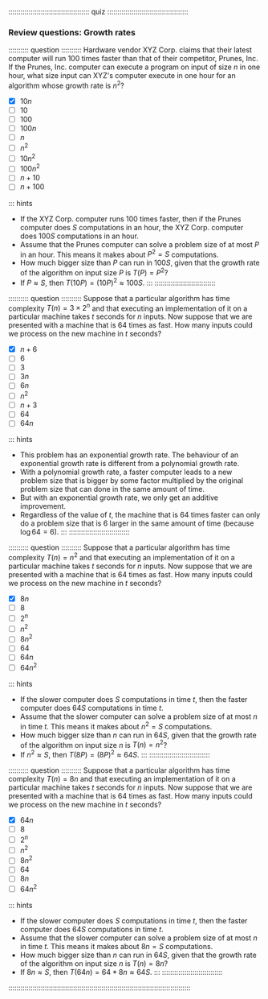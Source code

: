 
:::::::::::::::::::::::::::::::::::::::: quiz ::::::::::::::::::::::::::::::::::::::::
### Review questions: Growth rates

:::::::::: question ::::::::::
Hardware vendor XYZ Corp. claims that their
latest computer will run 100 times faster than that of their
competitor, Prunes, Inc. If the Prunes, Inc. computer can
execute a program on input of size $n$ in one hour,
what size input can XYZ's computer execute in one hour for an
algorithm whose growth rate is $n^2$?

- [x] $10n$
- [ ] $10$
- [ ] $100$
- [ ] $100n$
- [ ] $n$
- [ ] $n^2$
- [ ] $10n^2$
- [ ] $100n^2$
- [ ] $n+10$
- [ ] $n+100$

::: hints
- If the XYZ Corp. computer runs 100 times faster, then if
the Prunes computer does $S$ computations in an
hour, the XYZ Corp. computer does $100S$
computations in an hour.
- Assume that the Prunes computer can solve a problem size of
at most $P$ in an hour. This means it makes about
$P^2 = S$ computations.
- How much bigger size than $P$ can run in
$100S$, given that the growth rate of the
algorithm on input size $P$ is
$T(P) = P^2$?
- If $P \approx S$, then
$T(10P) = (10P)^2 \approx 100S$.
:::
::::::::::::::::::::::::::::::



:::::::::: question ::::::::::
Suppose that a particular algorithm has
time complexity $T(n) = 3 \times 2^n$ and that executing
an implementation of it on a particular machine
takes $t$ seconds for $n$ inputs. Now
suppose that we are presented with a machine that is 64 times as
fast. How many inputs could we process on the new machine
in $t$ seconds?

- [x] $n+6$
- [ ] $6$
- [ ] $3$
- [ ] $3n$
- [ ] $6n$
- [ ] $n^2$
- [ ] $n+3$
- [ ] $64$
- [ ] $64n$

::: hints
- This problem has an exponential growth rate. The behaviour
of an exponential growth rate is different from a polynomial growth rate.
- With a polynomial growth rate, a faster computer leads to a
new problem size that is bigger by some factor multiplied by
the original problem size that can done in the same amount of time.
- But with an exponential growth rate, we only get an additive improvement.
- Regardless of the value of $t$, the machine that
is 64 times faster can only do a problem size that is 6
larger in the same amount of time (because $\log 64 = 6$).
:::
::::::::::::::::::::::::::::::



:::::::::: question ::::::::::
Suppose that a particular algorithm has
time complexity $T(n) = n^2$ and that executing an
implementation of it on a particular machine
takes $t$ seconds for $n$ inputs. Now
suppose that we are presented with a machine that is 64 times as
fast. How many inputs could we process on the new machine
in $t$ seconds? </p>

- [x] $8n$
- [ ] $8$
- [ ] $2^n$
- [ ] $n^2$
- [ ] $8n^2$
- [ ] $64$
- [ ] $64n$
- [ ] $64n^2$

::: hints
- If the slower computer does $S$ computations in
time $t$, then the faster computer does
$64S$ computations in time $t$.
- Assume that the slower computer can solve a problem size of
at most $n$ in time $t$.
This means it makes about
$n^2 = S$ computations.
- How much bigger size than $n$ can run in
$64S$, given that the growth rate of the
algorithm on input size $n$ is
$T(n) = n^2$?
- If $n^2 \approx S$, then
$T(8P) = (8P)^2 \approx 64S$.
:::
::::::::::::::::::::::::::::::



:::::::::: question ::::::::::
Suppose that a particular algorithm has
time complexity $T(n) = 8n$ and that executing an
implementation of it on a particular machine
takes $t$ seconds for $n$ inputs. Now
suppose that we are presented with a machine that is 64 times as
fast. How many inputs could we process on the new machine
in $t$ seconds?

- [x] $64n$
- [ ] $8$
- [ ] $2^n$
- [ ] $n^2$
- [ ] $8n^2$
- [ ] $64$
- [ ] $8n$
- [ ] $64n^2$

::: hints
- If the slower computer does $S$ computations in
time $t$, then the faster computer does
$64S$ computations in time $t$.
- Assume that the slower computer can solve a problem size of
at most $n$ in time $t$.
This means it makes about
$8n = S$ computations.
- How much bigger size than $n$ can run in
$64S$, given that the growth rate of the
algorithm on input size $n$ is
$T(n) = 8n$?
- If $8n \approx S$, then
$T(64n) = 64*8n \approx 64S$.
:::
::::::::::::::::::::::::::::::

::::::::::::::::::::::::::::::::::::::::::::::::::::::::::::::::::::::::::::::::::::::::::


